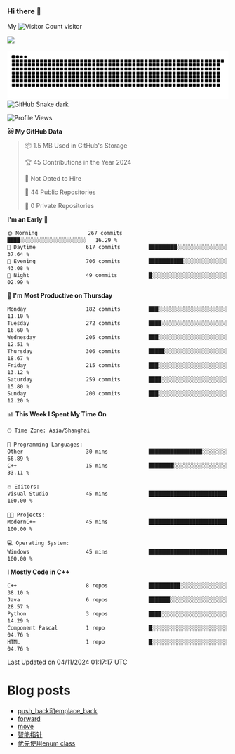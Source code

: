 ### Hi there 👋

My ![Visitor Count](https://profile-counter.glitch.me/bugcat9/count.svg) visitor
<!--
**bugcat9/bugcat9** is a ✨ _special_ ✨ repository because its `README.md` (this file) appears on your GitHub profile.

Here are some ideas to get you started:

- 🔭 I’m currently working on ...
- 🌱 I’m currently learning ...
- 👯 I’m looking to collaborate on ...
- 🤔 I’m looking for help with ...
- 💬 Ask me about ...
- 📫 How to reach me: ...
- 😄 Pronouns: ...
- ⚡ Fun fact: ...
-->
![](https://github-readme-stats.vercel.app/api?username=bugcat9)

![GitHub Snake Light](https://raw.githubusercontent.com/bugcat9/bugcat9/output/github-contribution-grid-snake.svg#gh-light-mode-only)
![GitHub Snake dark](github-snake-dark.svg#gh-dark-mode-only)


<!--START_SECTION:waka-->
![Profile Views](http://img.shields.io/badge/Profile%20Views-0-blue)

**🐱 My GitHub Data** 

> 📦 1.5 MB Used in GitHub's Storage 
 > 
> 🏆 45 Contributions in the Year 2024
 > 
> 🚫 Not Opted to Hire
 > 
> 📜 44 Public Repositories 
 > 
> 🔑 0 Private Repositories 
 > 
**I'm an Early 🐤** 

```text
🌞 Morning                267 commits         ████░░░░░░░░░░░░░░░░░░░░░   16.29 % 
🌆 Daytime                617 commits         █████████░░░░░░░░░░░░░░░░   37.64 % 
🌃 Evening                706 commits         ███████████░░░░░░░░░░░░░░   43.08 % 
🌙 Night                  49 commits          █░░░░░░░░░░░░░░░░░░░░░░░░   02.99 % 
```
📅 **I'm Most Productive on Thursday** 

```text
Monday                   182 commits         ███░░░░░░░░░░░░░░░░░░░░░░   11.10 % 
Tuesday                  272 commits         ████░░░░░░░░░░░░░░░░░░░░░   16.60 % 
Wednesday                205 commits         ███░░░░░░░░░░░░░░░░░░░░░░   12.51 % 
Thursday                 306 commits         █████░░░░░░░░░░░░░░░░░░░░   18.67 % 
Friday                   215 commits         ███░░░░░░░░░░░░░░░░░░░░░░   13.12 % 
Saturday                 259 commits         ████░░░░░░░░░░░░░░░░░░░░░   15.80 % 
Sunday                   200 commits         ███░░░░░░░░░░░░░░░░░░░░░░   12.20 % 
```


📊 **This Week I Spent My Time On** 

```text
🕑︎ Time Zone: Asia/Shanghai

💬 Programming Languages: 
Other                    30 mins             █████████████████░░░░░░░░   66.89 % 
C++                      15 mins             ████████░░░░░░░░░░░░░░░░░   33.11 % 

🔥 Editors: 
Visual Studio            45 mins             █████████████████████████   100.00 % 

🐱‍💻 Projects: 
ModernC++                45 mins             █████████████████████████   100.00 % 

💻 Operating System: 
Windows                  45 mins             █████████████████████████   100.00 % 
```

**I Mostly Code in C++** 

```text
C++                      8 repos             ██████████░░░░░░░░░░░░░░░   38.10 % 
Java                     6 repos             ███████░░░░░░░░░░░░░░░░░░   28.57 % 
Python                   3 repos             ████░░░░░░░░░░░░░░░░░░░░░   14.29 % 
Component Pascal         1 repo              █░░░░░░░░░░░░░░░░░░░░░░░░   04.76 % 
HTML                     1 repo              █░░░░░░░░░░░░░░░░░░░░░░░░   04.76 % 
```




 Last Updated on 04/11/2024 01:17:17 UTC
<!--END_SECTION:waka-->
# Blog posts
<!-- BLOG-POST-LIST:START -->
- [push_back和emplace_back](https://bugcat.top/2024/10/20/C++/push-back%E5%92%8Cemplace-back/)
- [forward](https://bugcat.top/2024/10/20/C++/forward/)
- [move](https://bugcat.top/2024/10/20/C++/move/)
- [智能指针](https://bugcat.top/2024/10/07/C++/%E6%99%BA%E8%83%BD%E6%8C%87%E9%92%88/)
- [优先使用enum class](https://bugcat.top/2024/10/03/C++/%E4%BC%98%E5%85%88%E4%BD%BF%E7%94%A8enum%20class/)
<!-- BLOG-POST-LIST:END -->
